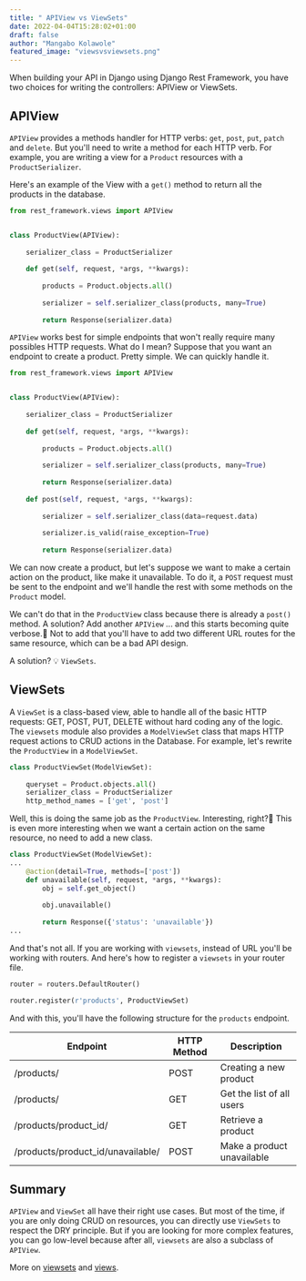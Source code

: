 ```yaml
---
title: " APIView vs ViewSets"
date: 2022-04-04T15:28:02+01:00
draft: false
author: "Mangabo Kolawole"
featured_image: "viewsvsviewsets.png"
---
```


When building your API in Django using Django Rest Framework, you have two choices for writing the controllers: APIView or ViewSets. 

## APIView

`APIView` provides a methods handler for HTTP verbs: `get`, `post`, `put`, `patch` and `delete`. 
But you'll need to write a method for each HTTP verb. For example, you are writing a view for a `Product` resources with a `ProductSerializer`.

Here's an example of the View with a `get()` method to return all the products in the database. 

```python
from rest_framework.views import APIView


class ProductView(APIView):
    
    serializer_class = ProductSerializer
    
    def get(self, request, *args, **kwargs):
        
        products = Product.objects.all()
        
        serializer = self.serializer_class(products, many=True)
        
        return Response(serializer.data)
```

`APIView` works best for simple endpoints that won't really require many possibles HTTP requests. What do I mean? 
Suppose that you want an endpoint to create a product. Pretty simple. We can quickly handle it.

```python
from rest_framework.views import APIView


class ProductView(APIView):
    
    serializer_class = ProductSerializer
    
    def get(self, request, *args, **kwargs):
        
        products = Product.objects.all()
        
        serializer = self.serializer_class(products, many=True)
        
        return Response(serializer.data)
    
    def post(self, request, *args, **kwargs):
        
        serializer = self.serializer_class(data=request.data)
        
        serializer.is_valid(raise_exception=True)
        
        return Response(serializer.data)
```

We can now create a product, but let's suppose we want to make a certain action on the product, like make it unavailable. To do it, a `POST` request must be sent to the endpoint and we'll handle the rest with some methods on the `Product` model.

We can't do that in the `ProductView` class because there is already a `post()` method. A solution? 
Add another `APIView` ... and this starts becoming quite verbose.🤔
Not to add that you'll have to add two different URL routes for the same resource, which can be a bad API design.

A solution? 💡 `ViewSets`.

## ViewSets

A `ViewSet` is a class-based view, able to handle all of the basic HTTP requests: GET, POST, PUT, DELETE without hard coding any of the logic.
The `viewsets` module also provides a `ModelViewSet` class that maps HTTP request actions to CRUD actions in the Database. 
For example, let's rewrite the `ProductView` in a `ModelViewSet`.

```python
class ProductViewSet(ModelViewSet):
    
    queryset = Product.objects.all()
    serializer_class = ProductSerializer
    http_method_names = ['get', 'post']
```
Well, this is doing the same job as the `ProductView`. Interesting, right?🤩 This is even more interesting when we want a certain action on the same resource, no need to add a new class. 

```python
class ProductViewSet(ModelViewSet):
...
    @action(detail=True, methods=['post'])
    def unavailable(self, request, *args, **kwargs):
        obj = self.get_object()
        
        obj.unavailable()
        
        return Response({'status': 'unavailable'})
...
```
And that's not all. If you are working with `viewsets`, instead of URL you'll be working with routers.
And here's how to register a `viewsets` in your router file.

```python
router = routers.DefaultRouter()

router.register(r'products', ProductViewSet)
```
And with this, you'll have the following structure for the `products` endpoint.

| **Endpoint**                      | **HTTP Method** | **Description**            |
|-----------------------------------|-----------------|----------------------------|
| /products/                        | POST            | Creating a new product     |
| /products/                        | GET             | Get the list of all users  |
| /products/product_id/             | GET             | Retrieve a product         |
| /products/product_id/unavailable/ | POST            | Make a product unavailable |

## Summary

`APIView` and `ViewSet` all have their right use cases. But most of the time, if you are only doing CRUD on resources, you can directly use `ViewSets` to respect the DRY principle.
But if you are looking for more complex features, you can go low-level because after all, `viewsets` are also a subclass of `APIView`.

More on [viewsets](https://www.django-rest-framework.org/api-guide/viewsets/) and [views](https://www.django-rest-framework.org/api-guide/views/).
